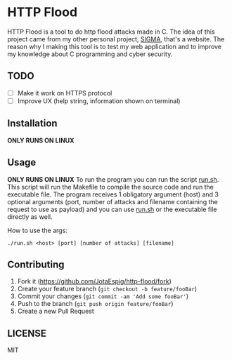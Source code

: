 # HTTP Flood
HTTP Flood is a tool to do http flood attacks made in C. The idea of this project came from my other personal project, [SIGMA](https://github.com/JotaEspig/sigma), that's a website. The reason why I making this tool is to test my web application and to improve my knowledge about C programming and cyber security.

## TODO
- [ ] Make it work on HTTPS protocol
- [ ] Improve UX (help string, information shown on terminal)

## Installation
**ONLY RUNS ON LINUX**

## Usage
**ONLY RUNS ON LINUX**
To run the program you can run the script [run.sh](https://github.com/JotaEspig/http-flood/blob/main/run.sh). This script will run the Makefile to compile the source code and run the executable file. The program receives 1 obligatory argument (host) and 3 optional arguments (port, number of attacks and filename containing the request to use as payload) and you can use [run.sh](https://github.com/JotaEspig/http-flood/blob/main/run.sh) or the executable file directly as well.

How to use the args:
```
./run.sh <host> [port] [number of attacks] [filename]
```

## Contributing

1. Fork it (<https://github.com/JotaEspig/http-flood/fork>)
2. Create your feature branch (`git checkout -b feature/fooBar`)
3. Commit your changes (`git commit -am 'Add some fooBar'`)
4. Push to the branch (`git push origin feature/fooBar`)
5. Create a new Pull Request


## LICENSE
MIT
